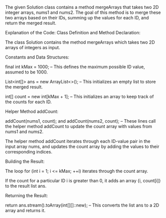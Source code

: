 The given Solution class contains a method mergeArrays that takes two 2D integer arrays, nums1 and nums2. The goal of this method is to merge these two arrays based on their IDs, summing up the values for each ID, and return the merged result.

Explanation of the Code:
Class Definition and Method Declaration:

The class Solution contains the method mergeArrays which takes two 2D arrays of integers as input.

Constants and Data Structures:

final int kMax = 1000; – This defines the maximum possible ID value, assumed to be 1000.

List<int[]> ans = new ArrayList<>(); – This initializes an empty list to store the merged result.

int[] count = new int[kMax + 1]; – This initializes an array to keep track of the counts for each ID.

Helper Method addCount:

addCount(nums1, count); and addCount(nums2, count); – These lines call the helper method addCount to update the count array with values from nums1 and nums2.

The helper method addCount iterates through each ID-value pair in the input array nums, and updates the count array by adding the values to their corresponding indices.

Building the Result:

The loop for (int i = 1; i <= kMax; ++i) iterates through the count array.

If the count for a particular ID i is greater than 0, it adds an array {i, count[i]} to the result list ans.

Returning the Result:

return ans.stream().toArray(int[][]::new); – This converts the list ans to a 2D array and returns it.